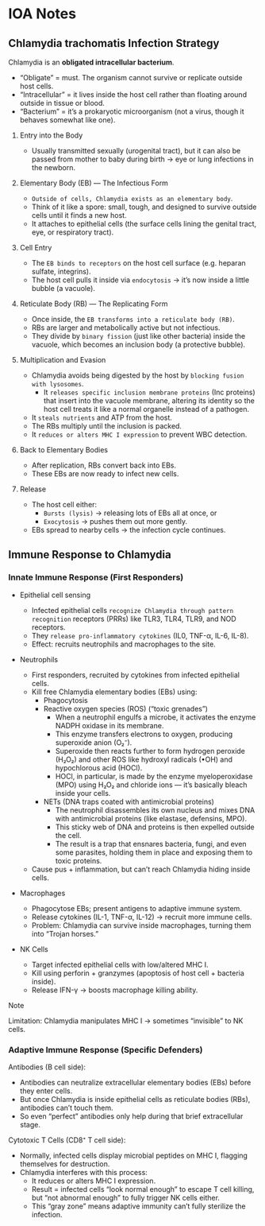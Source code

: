 # IOA Notes

## Chlamydia trachomatis Infection Strategy

Chlamydia is an **obligated intracellular bacterium**.

- “Obligate” = must. The organism cannot survive or replicate outside host cells.
- “Intracellular” = it lives inside the host cell rather than floating around outside
  in tissue or blood.
- “Bacterium” = it’s a prokaryotic microorganism (not a virus, though it behaves
  somewhat like one).

1. Entry into the Body
   - Usually transmitted sexually (urogenital tract), but it can also be passed from
     mother to baby during birth → eye or lung infections in the newborn.

2. Elementary Body (EB) — The Infectious Form
   - `Outside of cells, Chlamydia exists as an elementary body`.
   - Think of it like a spore: small, tough, and designed to survive outside cells
     until it finds a new host.
   - It attaches to epithelial cells (the surface cells lining the genital tract, eye,
     or respiratory tract).

3. Cell Entry
   - The `EB binds to receptors` on the host cell surface (e.g. heparan sulfate,
     integrins).
   - The host cell pulls it inside via `endocytosis` → it’s now inside a little bubble
     (a vacuole).

4. Reticulate Body (RB) — The Replicating Form
   - Once inside, the `EB transforms into a reticulate body (RB)`.
   - RBs are larger and metabolically active but not infectious.
   - They divide by `binary fission` (just like other bacteria) inside the vacuole,
     which becomes an inclusion body (a protective bubble).

5. Multiplication and Evasion
   - Chlamydia avoids being digested by the host by `blocking fusion with lysosomes`.
     - It `releases specific inclusion membrane proteins` (Inc proteins) that insert
       into the vacuole membrane, altering its identity so the host cell treats it
       like a normal organelle instead of a pathogen.
   - It `steals nutrients` and ATP from the host.
   - The RBs multiply until the inclusion is packed.
   - It `reduces or alters MHC I expression` to prevent WBC detection.

6. Back to Elementary Bodies
   - After replication, RBs convert back into EBs.
   - These EBs are now ready to infect new cells.

7. Release
   - The host cell either:
     - `Bursts (lysis)` → releasing lots of EBs all at once, or
     - `Exocytosis` → pushes them out more gently.
   - EBs spread to nearby cells → the infection cycle continues.

## Immune Response to Chlamydia

### Innate Immune Response (First Responders)

- Epithelial cell sensing
  - Infected epithelial cells `recognize Chlamydia through pattern recognition`
    receptors (PRRs) like TLR3, TLR4, TLR9, and NOD receptors.
  - They `release pro-inflammatory cytokines` (IL0, TNF-α, IL-6, IL-8).
  - Effect: recruits neutrophils and macrophages to the site.

- Neutrophils
  - First responders, recruited by cytokines from infected epithelial cells.
  - Kill free Chlamydia elementary bodies (EBs) using:
    - Phagocytosis
    - Reactive oxygen species (ROS) (“toxic grenades”)
      - When a neutrophil engulfs a microbe, it activates the enzyme NADPH oxidase
        in its membrane.
      - This enzyme transfers electrons to oxygen, producing superoxide anion (O₂⁻).
      - Superoxide then reacts further to form hydrogen peroxide (H₂O₂) and other
        ROS like hydroxyl radicals (•OH) and hypochlorous acid (HOCl).
      - HOCl, in particular, is made by the enzyme myeloperoxidase (MPO) using H₂O₂
        and chloride ions — it’s basically bleach inside your cells.
    - NETs (DNA traps coated with antimicrobial proteins)
      - The neutrophil disassembles its own nucleus and mixes DNA with antimicrobial
        proteins (like elastase, defensins, MPO).
      - This sticky web of DNA and proteins is then expelled outside the cell.
      - The result is a trap that ensnares bacteria, fungi, and even some parasites,
        holding them in place and exposing them to toxic proteins.
  - Cause pus + inflammation, but can’t reach Chlamydia hiding inside cells.

- Macrophages
  - Phagocytose EBs; present antigens to adaptive immune system.
  - Release cytokines (IL-1, TNF-α, IL-12) → recruit more immune cells.
  - Problem: Chlamydia can survive inside macrophages, turning them into
    “Trojan horses.”

- NK Cells
  - Target infected epithelial cells with low/altered MHC I.
  - Kill using perforin + granzymes (apoptosis of host cell + bacteria inside).
  - Release IFN-γ → boosts macrophage killing ability.

> [!NOTE]
> Limitation: Chlamydia manipulates MHC I → sometimes “invisible” to NK cells.

### Adaptive Immune Response (Specific Defenders)

Antibodies (B cell side):

- Antibodies can neutralize extracellular elementary bodies (EBs) before they enter
  cells.
- But once Chlamydia is inside epithelial cells as reticulate bodies (RBs), antibodies
  can’t touch them.
- So even “perfect” antibodies only help during that brief extracellular stage.

Cytotoxic T Cells (CD8⁺ T cell side):

- Normally, infected cells display microbial peptides on MHC I, flagging themselves
  for destruction.
- Chlamydia interferes with this process:
  - It reduces or alters MHC I expression.
  - Result = infected cells “look normal enough” to escape T cell killing, but
    “not abnormal enough” to fully trigger NK cells either.
  - This “gray zone” means adaptive immunity can’t fully sterilize the infection.
